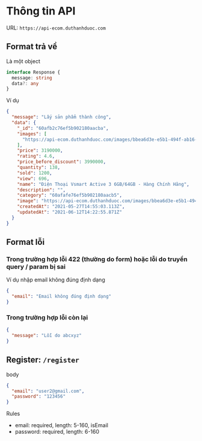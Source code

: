 # Thông tin API

URL: `https://api-ecom.duthanhduoc.com`

## Format trả về

Là một object

```ts
interface Response {
  message: string
  data?: any
}
```

Ví dụ

```json
{
  "message": "Lấy sản phẩm thành công",
  "data": {
    "_id": "60afb2c76ef5b902180aacba",
    "images": [
      "https://api-ecom.duthanhduoc.com/images/bbea6d3e-e5b1-494f-ab16-02eece816d50.jpg"
    ],
    "price": 3190000,
    "rating": 4.6,
    "price_before_discount": 3990000,
    "quantity": 138,
    "sold": 1200,
    "view": 696,
    "name": "Điện Thoại Vsmart Active 3 6GB/64GB - Hàng Chính Hãng",
    "description": "",
    "category": "60afafe76ef5b902180aacb5",
    "image": "https://api-ecom.duthanhduoc.com/images/bbea6d3e-e5b1-494f-ab16-02eece816d50.jpg",
    "createdAt": "2021-05-27T14:55:03.113Z",
    "updatedAt": "2021-06-12T14:22:55.871Z"
  }
}
```

## Format lỗi

### Trong trường hợp lỗi 422 (thường do form) hoặc lỗi do truyền query / param bị sai

Ví dụ nhập email không đúng định dạng

```json
{
  "email": "Email không đúng định dạng"
}
```

### Trong trường hợp lỗi còn lại

```json
{
  "message": "Lỗi do abcxyz"
}
```

## Register: `/register`

body

```json
{
  "email": "user2@gmail.com",
  "password": "123456"
}
```

Rules

- email: required, length: 5-160, isEmail
- password: required, length: 6-160
